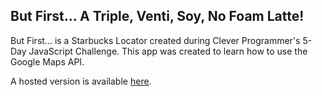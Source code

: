 ## But First... A Triple, Venti, Soy, No Foam Latte!

But First... is a Starbucks Locator created during Clever Programmer's 5-Day JavaScript Challenge. This app was created to learn how to use the Google Maps API. 

A hosted version is available [here](mariahfernnn-starbucks-locator.imfast.io).

